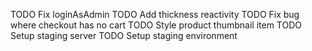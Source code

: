 TODO Fix loginAsAdmin
TODO Add thickness reactivity
TODO Fix bug where checkout has no cart
TODO Style product thumbnail item
TODO Setup staging server
TODO Setup staging environment
